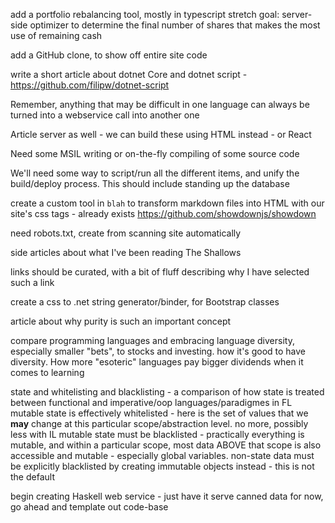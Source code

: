 add a portfolio rebalancing tool, mostly in typescript
    stretch goal: server-side optimizer to determine the final number of shares that makes the most use of remaining cash

add a GitHub clone, to show off entire site code

write a short article about dotnet Core and dotnet script - https://github.com/filipw/dotnet-script

Remember, anything that may be difficult in one language can always be turned into a webservice call into another one

Article server as well - we can build these using HTML instead - or React

Need some MSIL writing or on-the-fly compiling of some source code

We'll need some way to script/run all the different items, and unify the build/deploy process. This should include standing up the database

create a custom tool in `blah` to transform markdown files into HTML with our site's css tags - already exists https://github.com/showdownjs/showdown

need robots.txt, create from scanning site automatically

side articles about what I've been reading 
    The Shallows

links should be curated, with a bit of fluff describing why I have selected such a link

create a css to .net string generator/binder, for Bootstrap classes

article about why purity is such an important concept

compare programming languages and embracing language diversity, especially smaller "bets", to stocks and investing. how it's good to have diversity. How more "esoteric" languages pay bigger dividends when it comes to learning

state and whitelisting and blacklisting - a comparison of how state is treated between functional and imperative/oop languages/paradigmes
in FL mutable state is effectively whitelisted - here is the set of values that we **may** change at this particular scope/abstraction level. no more, possibly less
with IL mutable state must be blacklisted - practically everything is mutable, and within a particular scope, most data ABOVE that scope is also accessible and mutable - especially global variables. non-state data must be explicitly blacklisted by creating immutable objects instead - this is not the default

begin creating Haskell web service - just have it serve canned data for now, go ahead and template out code-base